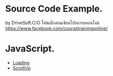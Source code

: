 # Source Code Example.

by DriveSoft.C/O
โค้ชแม็กสอนเขียนโปรแกรมออนไลน์ https://www.facebook.com/coursetrainingonline/

# JavaScript.

- [Loading](https://github.com/eakkabin/source-code-example/tree/master/javascript/loading)
- [ScrollUp](https://github.com/eakkabin/source-code-example/tree/master/javascript/scrollup)
